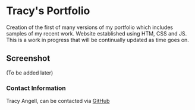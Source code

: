 # Tracy's Portfolio

Creation of the first of many versions of my portfolio which includes samples of my recent work. Website established using HTM, CSS and JS. This is a work in progress that will be continually updated as time goes on.

## Screenshot

(To be added later)

### Contact Information

Tracy Angell, can be contacted via <a href="https://github.com/tracye1083">GitHub</a>
